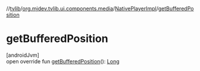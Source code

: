 //[tvlib](../../../index.md)/[org.mjdev.tvlib.ui.components.media](../index.md)/[NativePlayerImpl](index.md)/[getBufferedPosition](get-buffered-position.md)

# getBufferedPosition

[androidJvm]\
open override fun [getBufferedPosition](get-buffered-position.md)(): [Long](https://kotlinlang.org/api/latest/jvm/stdlib/kotlin/-long/index.html)
